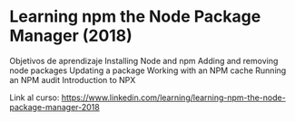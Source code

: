 # Learning npm the Node Package Manager (2018)

Objetivos de aprendizaje
Installing Node and npm
Adding and removing node packages
Updating a package
Working with an NPM cache
Running an NPM audit
Introduction to NPX


Link al curso: https://www.linkedin.com/learning/learning-npm-the-node-package-manager-2018 

